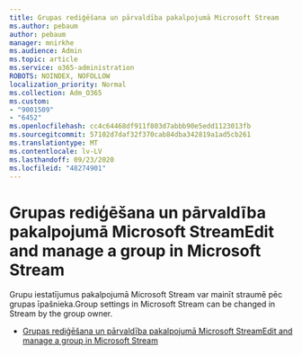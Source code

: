 ```yaml
---
title: Grupas rediģēšana un pārvaldība pakalpojumā Microsoft Stream
ms.author: pebaum
author: pebaum
manager: mnirkhe
ms.audience: Admin
ms.topic: article
ms.service: o365-administration
ROBOTS: NOINDEX, NOFOLLOW
localization_priority: Normal
ms.collection: Adm_O365
ms.custom:
- "9001509"
- "6452"
ms.openlocfilehash: cc4c64468df911f803d7abbb90e5edd1123013fb
ms.sourcegitcommit: 57102d7daf32f370cab84dba342819a1ad5cb261
ms.translationtype: MT
ms.contentlocale: lv-LV
ms.lasthandoff: 09/23/2020
ms.locfileid: "48274901"
---
```

# <a name="edit-and-manage-a-group-in-microsoft-stream"></a><span data-ttu-id="04fef-102">Grupas rediģēšana un pārvaldība pakalpojumā Microsoft Stream</span><span class="sxs-lookup"><span data-stu-id="04fef-102">Edit and manage a group in Microsoft Stream</span></span>

<span data-ttu-id="04fef-103">Grupu iestatījumus pakalpojumā Microsoft Stream var mainīt straumē pēc grupas īpašnieka.</span><span class="sxs-lookup"><span data-stu-id="04fef-103">Group settings in Microsoft Stream can be changed in Stream by the group owner.</span></span>  

- [<span data-ttu-id="04fef-104">Grupas rediģēšana un pārvaldība pakalpojumā Microsoft Stream</span><span class="sxs-lookup"><span data-stu-id="04fef-104">Edit and manage a group in Microsoft Stream</span></span>](https://docs.microsoft.com/stream/portal-manage-groups)
